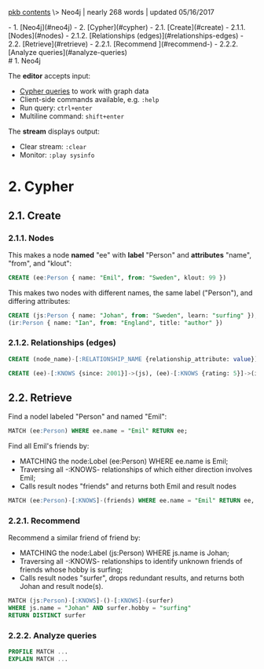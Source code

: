 <p class="path"><a href="../pkb.html">pkb contents</a> \> Neo4j | nearly 268 words | updated 05/16/2017</p><div class="TOC">- 1. [Neo4j](#neo4j)
- 2. [Cypher](#cypher)
	- 2.1. [Create](#create)
		- 2.1.1. [Nodes](#nodes)
		- 2.1.2. [Relationships (edges)](#relationships-edges)
	- 2.2. [Retrieve](#retrieve)
		- 2.2.1. [Recommend ](#recommend-)
		- 2.2.2. [Analyze queries](#analyze-queries)
</div>
# 1. Neo4j

The **editor** accepts input:

- [Cypher queries](Cypher.html) to work with graph data
- Client-side commands available, e.g. ```:help```
- Run query: `ctrl+enter`
- Multiline command: `shift+enter`

The **stream** displays output:

- Clear stream: `:clear`
- Monitor: `:play sysinfo`

# 2. Cypher

## 2.1. Create

### 2.1.1. Nodes

This makes a node **named** "ee" with **label** "Person" and **attributes** "name", "from", and "klout":

```SQL
CREATE (ee:Person { name: "Emil", from: "Sweden", klout: 99 })
```

This makes two nodes with different names, the same label ("Person"), and differing attributes:

```SQL
CREATE (js:Person { name: "Johan", from: "Sweden", learn: "surfing" }),
(ir:Person { name: "Ian", from: "England", title: "author" })
```

### 2.1.2. Relationships (edges)

```SQL
CREATE (node_name)-[:RELATIONSHIP_NAME {relationship_attribute: value}] -> (node_name)

CREATE (ee)-[:KNOWS {since: 2001}]->(js), (ee)-[:KNOWS {rating: 5}]->(ir)
```


## 2.2. Retrieve

Find a nodel labeled "Person" and named "Emil":

```SQL
MATCH (ee:Person) WHERE ee.name = "Emil" RETURN ee;
```

Find all Emil's friends by: 

- MATCHING the node:Lobel (ee:Person) WHERE ee.name is Emil;
- Traversing all -:KNOWS- relationships of which either direction involves Emil; 
- Calls result nodes "friends" and returns both Emil and result nodes 

```SQL
MATCH (ee:Person)-[:KNOWS]-(friends) WHERE ee.name = "Emil" RETURN ee, friends
```

### 2.2.1. Recommend 

Recommend a similar friend of friend by:

- MATCHING the node:Label (js:Person) WHERE js.name is Johan;
- Traversing all -:KNOWS- relationships to identify unknown friends of friends whose hobby is surfing; 
- Calls result nodes "surfer", drops redundant results, and returns both Johan and result node(s). 

```SQL
MATCH (js:Person)-[:KNOWS]-()-[:KNOWS]-(surfer)
WHERE js.name = "Johan" AND surfer.hobby = "surfing"
RETURN DISTINCT surfer
```

### 2.2.2. Analyze queries

```SQL
PROFILE MATCH ...
EXPLAIN MATCH ...
```
